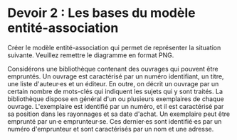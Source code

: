 # Devoir 2 : Les bases du modèle entité-association

Créer le modèle entité-association qui permet de représenter la
situation suivante. Veuillez remettre le diagramme en format PNG.

Considérons une bibliothèque contenant des ouvrages qui pouvent être
empruntés. Un ouvrage est caractérisé par un numéro identifiant, un
titre, une liste d'auteur·es et un éditeur. En outre, on décrit un
ouvrage par un certain nombre de mots-clés qui indiquent les sujets qui
y sont traités. La bibliothèque dispose en général d'un ou plusieurs
exemplaires de chaque ouvrage. L'exemplaire est identifié par un numéro,
et il est caractérisé par sa position dans les rayonnages et sa date
d'achat. Un exemplaire peut être emprunté par un·e emprunteur·se. Ces
dernier·es sont identifié·es par un numéro d'emprunteur et sont
caractérisés par un nom et une adresse.
